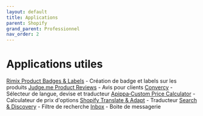 ```yaml
---
layout: default
title: Applications
parent: Shopify
grand_parent: Professionnel
nav_order: 2
---
```


# Applications utiles
[Rimix Product Badges & Labels](https://apps.shopify.com/rimix-product-badges?locale=fr&st_campaign=about-app&st_source=admin-web&utm_campaign=installed&utm_source=shopify) - Création de badge et labels sur les produits
[Judge.me Product Reviews](https://apps.shopify.com/judgeme?locale=fr&search_id=2b3946ce-68bd-4c52-99fc-b3049645be24&shallow_install_type=search&surface_detail=Judge.me+Reviews&surface_inter_position=1&surface_intra_position=1&surface_type=search) - Avis pour clients
[Convercy](https://apps.shopify.com/convercy?locale=fr&search_id=19b6df7f-3cb5-4358-8a11-ccba746495ce&shallow_install_type=search&surface_detail=Convercy&surface_inter_position=1&surface_intra_position=1&surface_type=search) - Sélecteur de langue, devise et traducteur
[Apippa‑Custom Price Calculator](https://apps.shopify.com/custom-price-calculator?locale=fr&st_campaign=about-app&st_source=admin-web&utm_campaign=installed&utm_source=shopify) - Calculateur de prix d'options
[Shopify Translate & Adapt](https://apps.shopify.com/translate-and-adapt?locale=fr&surface_intra_position=5&surface_type=partners&surface_version=redesign) - Traducteur
[Search & Discovery](https://apps.shopify.com/search-and-discovery?locale=fr&st_source=autocomplete&surface_detail=autocomplete_apps) - Filtre de recherche
[Inbox](https://apps.shopify.com/inbox?locale=fr&search_id=4d910eb0-2060-4e95-b079-d8f018cf0dd0&shallow_install_type=search&surface_detail=Inbox&surface_inter_position=1&surface_intra_position=1&surface_type=search) - Boite de messagerie